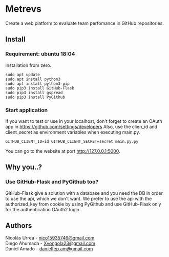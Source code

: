 # Metrevs
Create a web platform to evaluate team perfomance in GitHub repositories.

## Install
### Requirement: ubuntu 18:04
Installation from zero.
```
sudo apt update
sudo apt install python3
sudo apt install python3-pip
sudo pip3 install GitHub-Flask
sudo pip3 install gspread
sudo pip3 install PyGithub
```

### Start application
If you want to test or use in your localhost, don't forget to create an OAuth app in https://github.com/settings/developers
Also, use the clien_id and client_secret as environment variables when executing main.py.

```
GITHUB_CLIENT_ID=id GITHUB_CLIENT_SECRET=secret main.py.py
```

You can go to the website at port http://127.0.0.1:5000.

## Why you..?
### Use GitHub-Flask and PyGithub too?
GitHub-Flask give a solution with a database and you need the DB in order to use the api, which we don't want. We prefer to use the api with the authorized_key from cookie by using PyGithub and use GitHub-Flask only for the authentication OAuth2 login.

## Authors
Nicolás Urrea - nico15935746@gmail.com\
Diego Ahumada - Xvongola23@gmail.com\
Daniel Amado - danielfep.am@gmail.com
